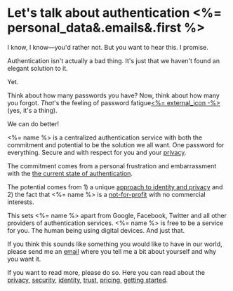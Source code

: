 # Let's talk about authentication <%= personal_data&.emails&.first %>

I know, I know&mdash;you'd rather not. But you want to hear this. I promise.

Authentication isn't actually a bad thing. It's just that we haven't found an elegant solution to it.

Yet.

Think about how many passwords you have? Now, think about how many you forgot. _That_'s the feeling of password fatigue[<%= external_icon -%>](https://en.wikipedia.org/wiki/Password_fatigue "Read about password fatigue on Wikipedia") (yes, it's a thing).

We can do better!

<%= name %> is a centralized authentication service with both the commitment and potential to be the solution we all want. One password for everything. Secure and with respect for you and your [privacy](<%= about_privacy_path %>).

The commitment comes from a personal frustration and embarrassment with the [the current state of authentication](<%= about_current_state_of_authentication_path %>). 

The potential comes from 1) a unique [approach to identity and privacy](<%= about_identity_path %> "Read about the") and 2) the fact that <%= name %> is a [not-for-profit](<%= about_non_profit_path %>) with no commercial interests.

This sets <%= name %> apart from Google, Facebook, Twitter and all other providers of authentication services. <%= name %> is free to be a service for you. The human being using digital devices. And just that.

If you think this sounds like something you would like to have in our world, please send me an [email](mailto:anders@promiseauthentication.org "anders@promiseauthentication.org") where you tell me a bit about yourself and why you want it.

If you want to read more, please do so. Here you can read about the
[privacy](<%= about_privacy_path %>),
[security](<%= about_security_path %>),
[identity](<%= about_identity_path %>),
[trust](<%= about_trust_path %>),
[pricing](<%= about_non_profit_path %>),
[getting started](<%= documentation_get_started_path %>).
